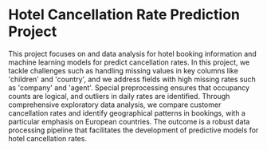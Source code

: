 # Hotel Cancellation Rate Prediction Project
This project focuses on and data analysis for hotel booking information and machine learning models for predict cancellation rates. In this project, we tackle challenges such as handling missing values in key columns like 'children' and 'country', and we address fields with high missing rates such as 'company' and 'agent'. Special preprocessing ensures that occupancy counts are logical, and outliers in daily rates are identified. Through comprehensive exploratory data analysis, we compare customer cancellation rates and identify geographical patterns in bookings, with a particular emphasis on European countries. The outcome is a robust data processing pipeline that facilitates the development of predictive models for hotel cancellation rates.

